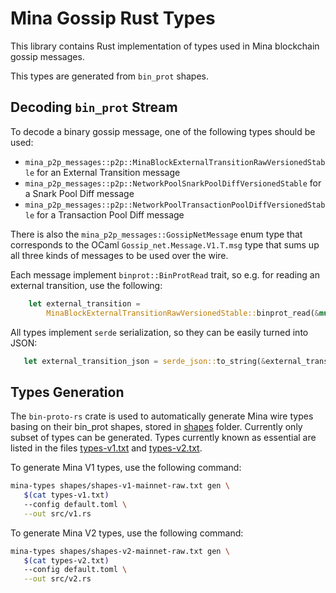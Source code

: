 # Mina Gossip Rust Types

This library contains Rust implementation of types used in Mina blockchain
gossip messages.

This types are generated from `bin_prot` shapes.

## Decoding `bin_prot` Stream

To decode a binary gossip message, one of the following types should be used:
- `mina_p2p_messages::p2p::MinaBlockExternalTransitionRawVersionedStable` for an
  External Transition message
- `mina_p2p_messages::p2p::NetworkPoolSnarkPoolDiffVersionedStable` for a Snark
  Pool Diff message
- `mina_p2p_messages::p2p::NetworkPoolTransactionPoolDiffVersionedStable` for a
  Transaction Pool Diff message

There is also the `mina_p2p_messages::GossipNetMessage` enum type that
corresponds to the OCaml `Gossip_net.Message.V1.T.msg` type that sums up all
three kinds of messages to be used over the wire.

Each message implement `binprot::BinProtRead` trait, so e.g. for reading an
external transition, use the following:

``` rust
    let external_transition =
        MinaBlockExternalTransitionRawVersionedStable::binprot_read(&mut ptr)?;
```

All types implement `serde` serialization, so they can be easily turned into
JSON:

``` rust
   let external_transition_json = serde_json::to_string(&external_transition)?;
```

## Types Generation

The `bin-proto-rs` crate is used to automatically generate Mina wire types
basing on their bin_prot shapes, stored in [shapes](shapes) folder. Currently
only subset of types can be generated. Types currently known as essential are
listed in the files [types-v1.txt](types-v1.txt) and
[types-v2.txt](types-v2.txt).

To generate Mina V1 types, use the following command:

``` sh
mina-types shapes/shapes-v1-mainnet-raw.txt gen \
   $(cat types-v1.txt)
   --config default.toml \
   --out src/v1.rs
```

To generate Mina V2 types, use the following command:

``` sh
mina-types shapes/shapes-v2-mainnet-raw.txt gen \
   $(cat types-v2.txt)
   --config default.toml \
   --out src/v2.rs
```
